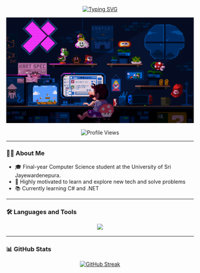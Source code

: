 
<p align="center">
  <a href="https://git.io/typing-svg">
    <img src="https://readme-typing-svg.demolab.com?font=Pixelify+Sans&weight=500&size=23&pause=1000&color=F544FC&center=true&vCenter=true&width=435&lines=Hi+%F0%9F%91%8B%2C+I'm+Emil+Wijayasekara" alt="Typing SVG" />
  </a>
</p>

<p align="center">
  <img src="https://raw.githubusercontent.com/EmilWijayasekara/EmilWijayasekara/main/pic1.gif" alt="Profile Banner"/>
</p>

<p align="center">
  <img src="https://komarev.com/ghpvc/?username=emilwijayasekara&label=Profile%20views&color=blueviolet&style=flat" alt="Profile Views" />
</p>

---

### 👨‍💻 About Me

- 🎓 Final-year Computer Science student at the University of Sri Jayewardenepura.
- 🎯 Highly motivated to learn and explore new tech and solve problems
- 📚 Currently learning C# and .NET

---

### 🛠️ Languages and Tools

<p align="center">
  <img src="https://skillicons.dev/icons?i=java,c,cs,dotnet,js,ts,py,mysql,html,css,tailwind,react,nextjs,vercel,vscode,visualstudio,ubuntu,mint,arduino,aws&perline=10" />
</p>

---

### 📊 GitHub Stats

<p align="center">
  <a href="https://git.io/streak-stats">
    <img src="https://streak-stats.demolab.com?user=EmilWijayasekara&theme=midnight-purple&hide_border=true&border_radius=10&date_format=j%20M%5B%20Y%5D&background=0D1117" alt="GitHub Streak" />
  </a>
</p>
